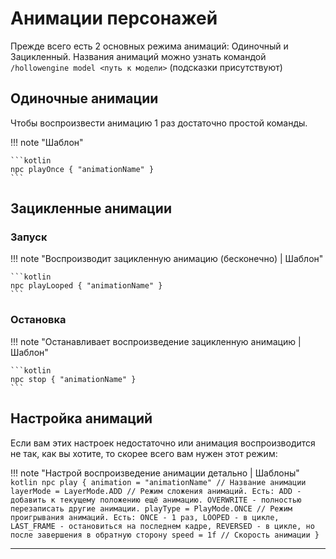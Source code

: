 # Анимации персонажей

Прежде всего есть 2 основных режима анимаций: Одиночный и Зацикленный.
Названия анимаций можно узнать командой `/hollowengine model <путь к модели>` (подсказки присутствуют)

## Одиночные анимации

Чтобы воспроизвести анимацию 1 раз достаточно простой команды.

!!! note "Шаблон"

    ```kotlin
    npc playOnce { "animationName" }
    ```

## Зацикленные анимации

### Запуск

!!! note "Воспроизводит зацикленную анимацию (бесконечно) | Шаблон"

    ```kotlin
    npc playLooped { "animationName" }
    ```

### Остановка

!!! note "Останавливает воспроизведение зацикленную анимацию | Шаблон"

    ```kotlin
    npc stop { "animationName" }
    ```

## Настройка анимаций

Если вам этих настроек недостаточно или анимация воспроизводится не так, как вы хотите, то скорее всего вам нужен этот режим:

!!! note "Настрой воспроизведение анимации детально | Шаблоны"
    ```kotlin
    npc play {
        animation = "animationName" // Название анимации
        layerMode = LayerMode.ADD // Режим сложения анимаций. Есть: ADD - добавить к текущему положению ещё анимацию. OVERWRITE - полностью перезаписать другие анимации.
        playType = PlayMode.ONCE // Режим проигрывания анимаций. Есть: ONCE - 1 раз, LOOPED - в цикле, LAST_FRAME - остановиться на последнем кадре, REVERSED - в цикле, но после завершения в обратную сторону
        speed = 1f // Скорость анимации
    }
    ``` 

---
